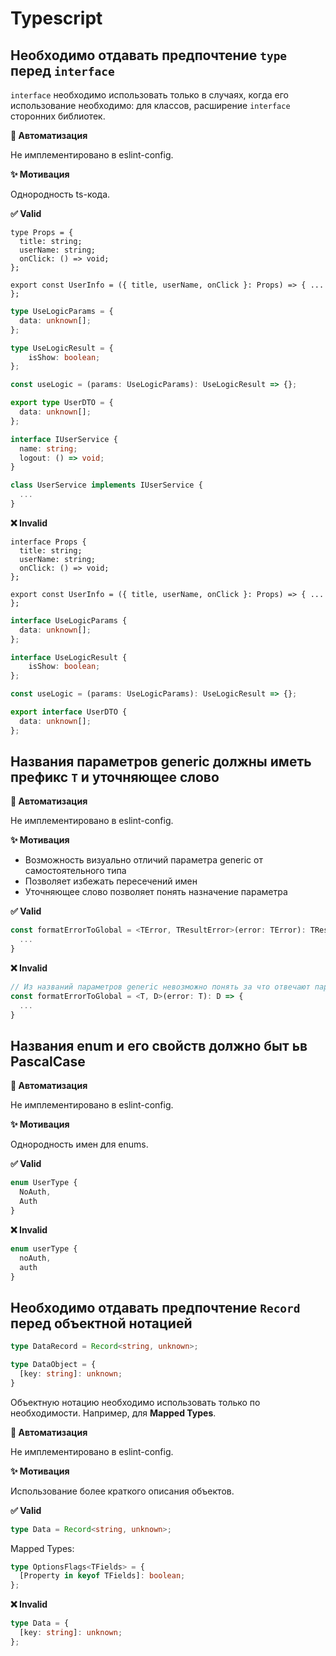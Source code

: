 # Typescript

## Необходимо отдавать предпочтение `type` перед `interface`

`interface` необходимо использовать только в случаях, когда его использование необходимо: для классов, расширение `interface` сторонних библиотек.

**🤖 Автоматизация**

Не имплементировано в eslint-config.

**✨ Мотивация**

Однородность ts-кода.

**✅ Valid**

```tsx
type Props = {
  title: string;
  userName: string;
  onClick: () => void;
};

export const UserInfo = ({ title, userName, onClick }: Props) => { ... };
```

```ts
type UseLogicParams = {
  data: unknown[];
};

type UseLogicResult = {
    isShow: boolean;
};

const useLogic = (params: UseLogicParams): UseLogicResult => {};
```

```ts
export type UserDTO = {
  data: unknown[];
};
```

```ts
interface IUserService {
  name: string;
  logout: () => void;
}

class UserService implements IUserService {
  ...
}
```

**❌ Invalid**

```tsx
interface Props {
  title: string;
  userName: string;
  onClick: () => void;
};

export const UserInfo = ({ title, userName, onClick }: Props) => { ... };
```

```ts
interface UseLogicParams {
  data: unknown[];
};

interface UseLogicResult {
    isShow: boolean;
};

const useLogic = (params: UseLogicParams): UseLogicResult => {};
```

```ts
export interface UserDTO {
  data: unknown[];
};
```

## Названия параметров generic должны иметь префикс `T` и уточняющее слово

**🤖 Автоматизация**

Не имплементировано в eslint-config.

**✨ Мотивация**

- Возможность визуально отличий параметра generic от самостоятельного типа
- Позволяет избежать пересечений имен
- Уточняющее слово позволяет понять назначение параметра

**✅ Valid**

```ts
const formatErrorToGlobal = <TError, TResultError>(error: TError): TResultError => {
  ...
}
```

**❌ Invalid**

```ts
// Из названий параметров generic невозможно понять за что отвечают параметры
const formatErrorToGlobal = <T, D>(error: T): D => {
  ...
}
```

## Названия enum и его свойств должно быт ьв PascalCase

**🤖 Автоматизация**

Не имплементировано в eslint-config.

**✨ Мотивация**

Однородность имен для enums.

**✅ Valid**

```ts
enum UserType {
  NoAuth,
  Auth
}
```

**❌ Invalid**

```ts
enum userType {
  noAuth,
  auth
}
```

## Необходимо отдавать предпочтение `Record` перед объектной нотацией

```ts
type DataRecord = Record<string, unknown>;

type DataObject = {
  [key: string]: unknown;
}
```

Объектную нотацию необходимо использовать только по необходимости. Например, для **Mapped Types**.

**🤖 Автоматизация**

Не имплементировано в eslint-config.

**✨ Мотивация**

Использование более краткого описания объектов.

**✅ Valid**

```ts
type Data = Record<string, unknown>;
```

Mapped Types:
```ts
type OptionsFlags<TFields> = {
  [Property in keyof TFields]: boolean;
};
```

**❌ Invalid**

```ts
type Data = {
  [key: string]: unknown;
};
```
